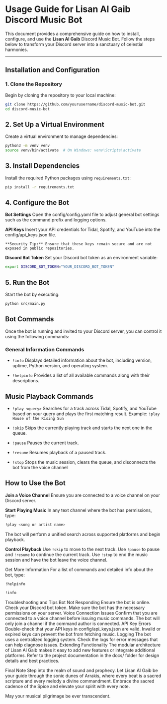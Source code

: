 # Usage Guide for Lisan Al Gaib Discord Music Bot

This document provides a comprehensive guide on how to install, configure, and use the **Lisan Al Gaib** Discord Music Bot. Follow the steps below to transform your Discord server into a sanctuary of celestial harmonies.

---

## Installation and Configuration

### 1. Clone the Repository

Begin by cloning the repository to your local machine:

```bash
git clone https://github.com/yourusername/discord-music-bot.git
cd discord-music-bot
```

## 2. Set Up a Virtual Environment

Create a virtual environment to manage dependencies:

```bash
python3 -m venv venv
source venv/bin/activate  # On Windows: venv\Scripts\activate
```

## 3. Install Dependencies

Install the required Python packages using `requirements.txt`:

```bash
pip install -r requirements.txt
```

## 4. Configure the Bot

**Bot Settings**
Open the config/config.yaml file to adjust general bot settings such as the command prefix and logging options.

**API Keys**
Insert your API credentials for Tidal, Spotify, and YouTube into the config/api_keys.json file.

    **Security Tip:** Ensure that these keys remain secure and are not exposed in public repositories.

**Discord Bot Token**
Set your Discord bot token as an environment variable:

```bash
export DISCORD_BOT_TOKEN="YOUR_DISCORD_BOT_TOKEN"
```

## 5. Run the Bot

Start the bot by executing:

```bash
python src/main.py
```

## Bot Commands

Once the bot is running and invited to your Discord server, you can control it using the following commands:

### General Information Commands

- `!info`
  Displays detailed information about the bot, including version, uptime, Python version, and operating system.

- `!helpinfo`
  Provides a list of all available commands along with their descriptions.

## Music Playback Commands

- `!play <query>`
  Searches for a track across Tidal, Spotify, and YouTube based on your query and plays the first matching result.
  Example: `!play House of the Rising Sun`

- `!skip`
  Skips the currently playing track and starts the next one in the queue.

- `!pause`
  Pauses the current track.

- `!resume`
  Resumes playback of a paused track.

- `!stop`
  Stops the music session, clears the queue, and disconnects the bot from the voice channel

## How to Use the Bot

**Join a Voice Channel**
Ensure you are connected to a voice channel on your Discord server.

**Start Playing Music**
In any text channel where the bot has permissions, type:

```bash
!play <song or artist name>
```

The bot will perform a unified search across supported platforms and begin playback.

**Control Playback**
Use `!skip` to move to the next track.
Use `!pause` to pause and `!resume` to continue the current track.
Use `!stop` to end the music session and have the bot leave the voice channel.

Get More Information
For a list of commands and detailed info about the bot, type:

```bash
!helpinfo
```

```bash
!info
```

Troubleshooting and Tips
Bot Not Responding
Ensure the bot is online.
Check your Discord bot token.
Make sure the bot has the necessary permissions on your server.
Voice Connection Issues
Confirm that you are connected to a voice channel before issuing music commands.
The bot will only join a channel if the command author is connected.
API Key Errors
Double-check that your API keys in config/api_keys.json are valid.
Invalid or expired keys can prevent the bot from fetching music.
Logging
The bot uses a centralized logging system.
Check the logs for error messages that can help diagnose issues.
Extending Functionality
The modular architecture of Lisan Al Gaib makes it easy to add new features or integrate additional platforms. Refer to the project documentation in the docs/ folder for design details and best practices.

Final Note
Step into the realm of sound and prophecy. Let Lisan Al Gaib be your guide through the sonic dunes of Arrakis, where every beat is a sacred scripture and every melody a divine commandment. Embrace the sacred cadence of the Spice and elevate your spirit with every note.

May your musical pilgrimage be ever transcendent.
